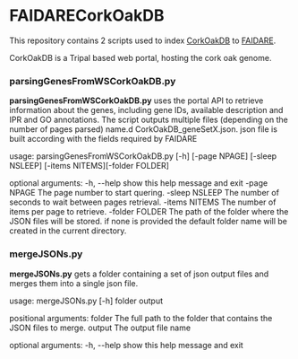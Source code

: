 # FAIDARECorkOakDB

This repository contains 2 scripts used to index [CorkOakDB](https://corkoakdb.org/) to [FAIDARE](https://urgi.versailles.inra.fr/faidare/).

CorkOakDB is a Tripal based web portal, hosting the cork oak genome.

### parsingGenesFromWSCorkOakDB.py
**parsingGenesFromWSCorkOakDB.py** uses the portal API to retrieve information about the genes, including gene IDs, available description and IPR and GO annotations. The script outputs multiple files (depending on the number of pages parsed) name.d CorkOakDB_geneSetX.json.
json file is built according with the fields required by FAIDARE  


usage: parsingGenesFromWSCorkOakDB.py [-h] [-page NPAGE] [-sleep NSLEEP]
                                      [-items NITEMS][-folder FOLDER]

optional arguments:
  -h, --help       show this help message and exit
  -page NPAGE      The page number to start quering.
  -sleep NSLEEP    The number of seconds to wait between pages retrieval.
  -items NITEMS    The number of items per page to retrieve.
  -folder FOLDER   The path of the folder where the JSON files will be stored. if none is provided the default folder name will be created in the current directory.


### mergeJSONs.py
**mergeJSONs.py** gets a folder containing a set of json output files and merges them into a single json file.  

usage: mergeJSONs.py [-h] folder output

positional arguments:
  folder      The full path to the folder that contains the JSON files to
              merge.
  output      The output file name

optional arguments:
  -h, --help  show this help message and exit
